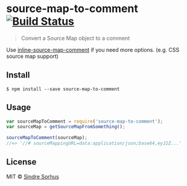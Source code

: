 # source-map-to-comment [![Build Status](https://travis-ci.org/sindresorhus/source-map-to-comment.svg?branch=master)](https://travis-ci.org/sindresorhus/source-map-to-comment)

> Convert a Source Map object to a comment

Use [inline-source-map-comment](https://github.com/shinnn/inline-source-map-comment) if you need more options. (e.g. CSS source map support)

## Install

```
$ npm install --save source-map-to-comment
```


## Usage

```js
var sourceMapToComment = require('source-map-to-comment');
var sourceMap = getSourceMapFromSomething();

sourceMapToComment(sourceMap);
//=> '//# sourceMappingURL=data:application/json;base64,eyJ2Z...'
```


## License

MIT © [Sindre Sorhus](http://sindresorhus.com)
